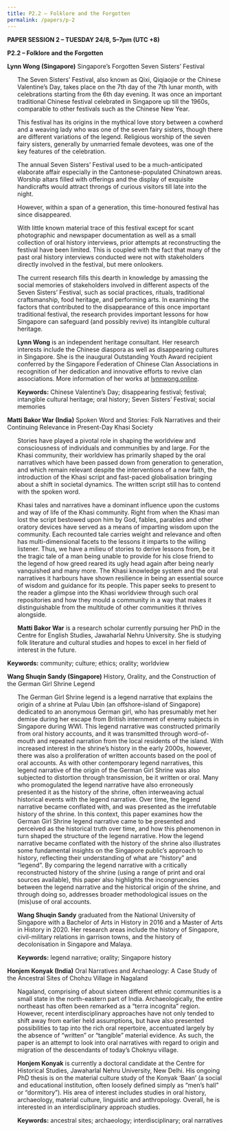 ```yaml
---
title: P2.2 – Folklore and the Forgotten
permalink: /papers/p-2
---
```

<b>PAPER SESSION 2 – TUESDAY 24/8, 5–7pm (UTC +8)</b>

<b>P2.2 – Folklore and the Forgotten</b>

<b>Lynn Wong (Singapore)</b> Singapore’s Forgotten Seven Sisters’ Festival

<ul>The Seven Sisters’ Festival, also known as Qixi, Qiqiaojie or the Chinese Valentine’s Day, takes place on the 7th day of the 7th lunar month, with celebrations starting from the 6th day evening. It was once an important traditional Chinese festival celebrated in Singapore up till the 1960s, comparable to other festivals such as the Chinese New Year.</ul>

<ul>This festival has its origins in the mythical love story between a cowherd and a weaving lady who was one of the seven fairy sisters, though there are different variations of the legend. Religious worship of the seven fairy sisters, generally by unmarried female devotees, was one of the key features of the celebration.</ul>

<ul>The annual Seven Sisters’ Festival used to be a much-anticipated elaborate affair especially in the Cantonese-populated Chinatown areas. Worship altars filled with offerings and the display of exquisite handicrafts would attract throngs of curious visitors till late into the night.</ul>

<ul>However, within a span of a generation, this time-honoured festival has since disappeared.</ul>

<ul>With little known material trace of this festival except for scant photographic and newspaper documentation as well as a small collection of oral history interviews, prior attempts at reconstructing the festival have been limited. This is coupled with the fact that many of the past oral history interviews conducted were not with stakeholders directly involved in the festival, but mere onlookers.</ul>

<ul>The current research fills this dearth in knowledge by amassing the social memories of stakeholders involved in different aspects of the Seven Sisters’ Festival, such as social practices, rituals, traditional craftsmanship, food heritage, and performing arts. In examining the factors that contributed to the disappearance of this once important traditional festival, the research provides important lessons for how Singapore can safeguard (and possibly revive) its intangible cultural heritage.</ul>

<ul><b>Lynn Wong</b> is an independent heritage consultant. Her research interests include the Chinese diaspora as well as disappearing cultures in Singapore. She is the inaugural Outstanding Youth Award recipient conferred by the Singapore Federation of Chinese Clan Associations in recognition of her dedication and innovative efforts to revive clan associations. More information of her works at <a href="https://www.lynnwong.online">lynnwong.online</a>.</ul>

<ul><b>Keywords:</b> Chinese Valentine’s Day; disappearing festival; festival; intangible cultural heritage; oral history; Seven Sisters’ Festival; social memories</ul>

<b>Matti Bakor War (India)</b> Spoken Word and Stories: Folk Narratives and their Continuing Relevance in Present-Day Khasi Society

<ul>Stories have played a pivotal role in shaping the worldview and consciousness of individuals and communities by and large. For the Khasi community, their worldview has primarily shaped by the oral narratives which have been passed down from generation to generation, and which remain relevant despite the interventions of a new faith, the introduction of the Khasi script and fast-paced globalisation bringing about a shift in societal dynamics. The written script still has to contend with the spoken word.</ul> 

<ul>Khasi tales and narratives have a dominant influence upon the customs and way of life of the Khasi community. Right from when the Khasi man lost the script bestowed upon him by God, fables, parables and other oratory devices have served as a means of imparting wisdom upon the community. Each recounted tale carries weight and relevance and often has multi-dimensional facets to the lessons it imparts to the willing listener. Thus, we have a milieu of stories to derive lessons from, be it the tragic tale of a man being unable to provide for his close friend to the legend of how greed reared its ugly head again after being nearly vanquished and many more. The Khasi knowledge system and the oral narratives it harbours have shown resilience in being an essential source of wisdom and guidance for its people. This paper seeks to present to the reader a glimpse into the Khasi worldview through such oral repositories and how they mould a community in a way that makes it distinguishable from the multitude of other communities it thrives alongside.</ul>

<ul><b>Matti Bakor War</b> is a research scholar currently pursuing her PhD in the Centre for English Studies, Jawaharlal Nehru University. She is studying folk literature and cultural studies and hopes to excel in her field of interest in the future.</ul>  

<b>Keywords:</b> community; culture; ethics; orality; worldview</ul>

<b>Wang Shuqin Sandy (Singapore)</b> History, Orality, and the Construction of the German Girl Shrine Legend

<ul>The German Girl Shrine legend is a legend narrative that explains the origin of a shrine at Pulau Ubin (an offshore-island of Singapore) dedicated to an anonymous German girl, who has presumably met her demise during her escape from British internment of enemy subjects in Singapore during WWI. This legend narrative was constructed primarily from oral history accounts, and it was transmitted through word-of-mouth and repeated narration from the local residents of the island. With increased interest in the shrine’s history in the early 2000s, however, there was also a proliferation of written accounts based on the pool of oral accounts. As with other contemporary legend narratives, this legend narrative of the origin of the German Girl Shrine was also subjected to distortion through transmission, be it written or oral. Many who promogulated the legend narrative have also erroneously presented it as the history of the shrine, often interweaving actual historical events with the legend narrative. Over time, the legend narrative became conflated with, and was presented as the irrefutable history of the shrine. In this context, this paper examines how the German Girl Shrine legend narrative came to be presented and perceived as the historical truth over time, and how this phenomenon in turn shaped the structure of the legend narrative. How the legend narrative became conflated with the history of the shrine also illustrates some fundamental insights on the Singapore public’s approach to history, reflecting their understanding of what are “history” and “legend”. By comparing the legend narrative with a critically reconstructed history of the shrine (using a range of print and oral sources available), this paper also highlights the incongruencies between the legend narrative and the historical origin of the shrine, and through doing so, addresses broader methodological issues on the (mis)use of oral accounts.</ul>

<ul><b>Wang Shuqin Sandy</b> graduated from the National University of Singapore with a Bachelor of Arts in History in 2016 and a Master of Arts in History in 2020.  Her research areas include the history of Singapore, civil-military relations in garrison towns, and the history of decolonisation in Singapore and Malaya.</ul>

<ul><b>Keywords:</b> legend narrative; orality; Singapore history</ul>

<b>Honjem Konyak (India)</b> Oral Narratives and Archaeology: A Case Study of the Ancestral Sites of Chohzu Village in Nagaland

<ul>Nagaland, comprising of about sixteen different ethnic communities is a small state in the north-eastern part of India. Archaeologically, the entire northeast has often been remarked as a “terra incognita” region. However, recent interdisciplinary approaches have not only tended to shift away from earlier held assumptions, but have also presented possibilities to tap into the rich oral repertoire, accentuated largely by the absence of “written” or “tangible” material evidence. As such, the paper is an attempt to look into oral narratives with regard to origin and migration of the descendants of today’s Choknyu village.</ul>

<ul><b>Honjem Konyak</b> is currently a doctoral candidate at the Centre for Historical Studies, Jawaharlal Nehru University, New Delhi. His ongoing PhD thesis is on the material culture study of the Konyak ‘Baan’ (a social and educational institution, often loosely defined simply as “men’s hall” or “dormitory”). His area of interest includes studies in oral history, archaeology, material culture, linguistic and anthropology. Overall, he is interested in an interdisciplinary approach studies.</ul>

<ul><b>Keywords:</b> ancestral sites; archaeology; interdisciplinary; oral narratives
